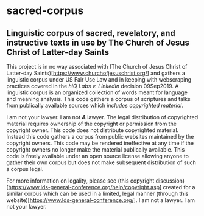 # sacred-corpus

## Linguistic corpus of sacred, revelatory, and instructive texts in use by The Church of Jesus Christ of Latter-day Saints
This project is in no way associated with (The Church of Jesus Christ of Latter-day Saints)[https://www.churchofjesuschrist.org/] and gathers a linguistic corpus under US Fair Use Law and in keeping with webscraping practices covered in the *hiQ Labs v. LinkedIn* decision 09Sep2019. A linguistic corpus is an organized collection of words meant for language and meaning analysis. This code gathers a corpus of scriptures and talks from publically available sources which *includes copyrighted material*.

I am not your lawyer. I am not *_**A**_* lawyer. The legal distribution of copyrighted material requires ownership of the copyright or permission from the copyright owner. This code does not distribute copyrighted material. Instead this code gathers a corpus from public websites maintained by the copyright owners. This code may be rendered ineffective at any time if the copyright owners no longer make the material publically available. This code is freely available under an open source license allowing anyone to gather their own corpus but does not make subsequent distribution of such a corpus legal.

For more information on legality, please see (this copyright discussion)[https://www.lds-general-conference.org/help/copyright.asp] created for a similar corpus which can be used in a limited, legal manner (through this website)[https://www.lds-general-conference.org/]. I am not a lawyer. I am not your lawyer.
